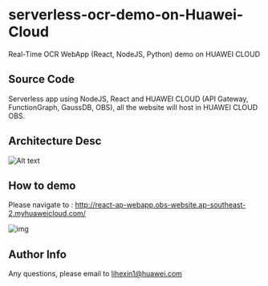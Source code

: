 # serverless-ocr-demo-on-Huawei-Cloud

Real-Time OCR WebApp (React, NodeJS, Python) demo on HUAWEI CLOUD

## Source Code


Serverless app using NodeJS, React and HUAWEI CLOUD (API Gateway, FunctionGraph, GaussDB, OBS), all the website will host in HUAWEI CLOUD OBS. 

## Architecture Desc
![Alt text](https://github.com/hexlicn/serverless-ocr-demo-on-Huawei-Cloud/blob/master/images/arch.png)

## How to demo

Please navigate to : http://react-ap-webapp.obs-website.ap-southeast-2.myhuaweicloud.com/

![img](https://github.com/hexlicn/serverless-ocr-demo-on-Huawei-Cloud/blob/master/images/react-app-ocr.gif)


## Author Info

Any questions, please email to lihexin1@huawei.com
